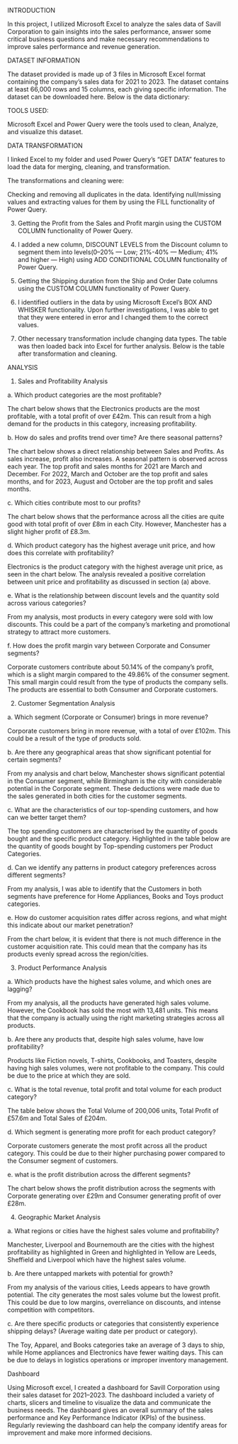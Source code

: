 INTRODUCTION

In this project, I utilized Microsoft Excel to analyze the sales data of Savill Corporation to gain insights into the sales performance, answer some critical business questions and make necessary recommendations to improve sales performance and revenue generation.

DATASET INFORMATION

The dataset provided is made up of 3 files in Microsoft Excel format containing the company’s sales data for 2021 to 2023. The dataset contains at least 66,000 rows and 15 columns, each giving specific information. The dataset can be downloaded here. Below is the data dictionary:


TOOLS USED:

Microsoft Excel and Power Query were the tools used to clean, Analyze, and visualize this dataset.

DATA TRANSFORMATION

I linked Excel to my folder and used Power Query’s “GET DATA” features to load the data for merging, cleaning, and transformation.


The transformations and cleaning were:

Checking and removing all duplicates in the data.
Identifying null/missing values and extracting values for them by using the FILL functionality of Power Query.

3. Getting the Profit from the Sales and Profit margin using the CUSTOM COLUMN functionality of Power Query.


4. I added a new column, DISCOUNT LEVELS from the Discount column to segment them into levels(0–20% — Low; 21%-40% — Medium; 41% and higher — High) using ADD CONDITIONAL COLUMN functionality of Power Query.


5. Getting the Shipping duration from the Ship and Order Date columns using the CUSTOM COLUMN functionality of Power Query.


6. I identified outliers in the data by using Microsoft Excel’s BOX AND WHISKER functionality. Upon further investigations, I was able to get that they were entered in error and I changed them to the correct values.


7. Other necessary transformation include changing data types. The table was then loaded back into Excel for further analysis. Below is the table after transformation and cleaning.


ANALYSIS

1. Sales and Profitability Analysis

a. Which product categories are the most profitable?

The chart below shows that the Electronics products are the most profitable, with a total profit of over £42m. This can result from a high demand for the products in this category, increasing profitability.


b. How do sales and profits trend over time? Are there seasonal patterns?

The chart below shows a direct relationship between Sales and Profits. As sales increase, profit also increases. A seasonal pattern is observed across each year. The top profit and sales months for 2021 are March and December. For 2022, March and October are the top profit and sales months, and for 2023, August and October are the top profit and sales months.


c. Which cities contribute most to our profits?

The chart below shows that the performance across all the cities are quite good with total profit of over £8m in each City. However, Manchester has a slight higher profit of £8.3m.


d. Which product category has the highest average unit price, and how does this correlate with profitability?

Electronics is the product category with the highest average unit price, as seen in the chart below. The analysis revealed a positive correlation between unit price and profitability as discussed in section (a) above.


e. What is the relationship between discount levels and the quantity sold across various categories?

From my analysis, most products in every category were sold with low discounts. This could be a part of the company’s marketing and promotional strategy to attract more customers.


f. How does the profit margin vary between Corporate and Consumer segments?

Corporate customers contribute about 50.14% of the company’s profit, which is a slight margin compared to the 49.86% of the consumer segment. This small margin could result from the type of products the company sells. The products are essential to both Consumer and Corporate customers.


2. Customer Segmentation Analysis

a. Which segment (Corporate or Consumer) brings in more revenue?

Corporate customers bring in more revenue, with a total of over £102m. This could be a result of the type of products sold.


b. Are there any geographical areas that show significant potential for certain segments?

From my analysis and chart below, Manchester shows significant potential in the Consumer segment, while Birmingham is the city with considerable potential in the Corporate segment. These deductions were made due to the sales generated in both cities for the customer segments.


c. What are the characteristics of our top-spending customers, and how can we better target them?

The top spending customers are characterised by the quantity of goods bought and the specific product category. Highlighted in the table below are the quantity of goods bought by Top-spending customers per Product Categories.


d. Can we identify any patterns in product category preferences across different segments?

From my analysis, I was able to identify that the Customers in both segments have preference for Home Appliances, Books and Toys product categories.


e. How do customer acquisition rates differ across regions, and what might this indicate about our market penetration?

From the chart below, it is evident that there is not much difference in the customer acquisition rate. This could mean that the company has its products evenly spread across the region/cities.


3. Product Performance Analysis

a. Which products have the highest sales volume, and which ones are lagging?

From my analysis, all the products have generated high sales volume. However, the Cookbook has sold the most with 13,481 units. This means that the company is actually using the right marketing strategies across all products.


b. Are there any products that, despite high sales volume, have low profitability?

Products like Fiction novels, T-shirts, Cookbooks, and Toasters, despite having high sales volumes, were not profitable to the company. This could be due to the price at which they are sold.


c. What is the total revenue, total profit and total volume for each product category?

The table below shows the Total Volume of 200,006 units, Total Profit of £57.6m and Total Sales of £204m.


d. Which segment is generating more profit for each product category?

Corporate customers generate the most profit across all the product category. This could be due to their higher purchasing power compared to the Consumer segment of customers.


e. what is the profit distribution across the different segments?

The chart below shows the profit distribution across the segments with Corporate generating over £29m and Consumer generating profit of over £28m.


4. Geographic Market Analysis

a. What regions or cities have the highest sales volume and profitability?

Manchester, Liverpool and Bournemouth are the cities with the highest profitability as highlighted in Green and highlighted in Yellow are Leeds, Sheffield and Liverpool which have the highest sales volume.


b. Are there untapped markets with potential for growth?

From my analysis of the various cities, Leeds appears to have growth potential. The city generates the most sales volume but the lowest profit. This could be due to low margins, overreliance on discounts, and intense competition with competitors.


c. Are there specific products or categories that consistently experience shipping delays? (Average waiting date per product or category).

The Toy, Apparel, and Books categories take an average of 3 days to ship, while Home appliances and Electronics have fewer waiting days. This can be due to delays in logistics operations or improper inventory management.


Dashboard

Using Microsoft excel, I created a dashboard for Savill Corporation using their sales dataset for 2021–2023. The dashboard included a variety of charts, slicers and timeline to visualize the data and communicate the business needs. The dashboard gives an overall summary of the sales performance and Key Performance Indicator (KPIs) of the business. Regularly reviewing the dashboard can help the company identify areas for improvement and make more informed decisions.
